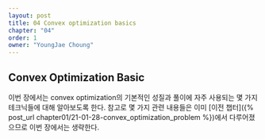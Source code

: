 ```yaml
---
layout: post
title: 04 Convex optimization basics
chapter: "04"
order: 1
owner: "YoungJae Choung"
---
```

## Convex Optimization Basic

이번 장에서는 convex optimization의 기본적인 성질과 풀이에 자주 사용되는 몇 가지 테크닉들에 대해 알아보도록 한다. 참고로 몇 가지 관련 내용들은 이미 [이전 챕터]({% post_url chapter01/21-01-28-convex_optimization_problem %})에서 다루어졌으므로 이번 장에서는 생략한다.